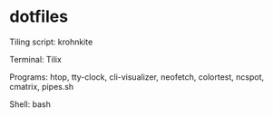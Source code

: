 # dotfiles
Tiling script: krohnkite

Terminal: Tilix

Programs: htop, tty-clock, cli-visualizer, neofetch, colortest, ncspot, cmatrix, pipes.sh

Shell: bash
